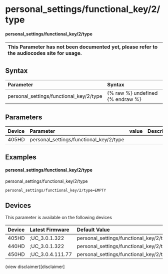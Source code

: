 ﻿---
description: personal_settings/functional_key/2/type
search:
    keywords: ['personal_settings','functional_key','2','type']
---

# personal_settings/functional_key/2/type

#### personal_settings/functional_key/2/type


| This Parameter has not been documented yet, please refer to the audiocodes site for usage.  |
| :--- |

## Syntax
| Parameter | Syntax |
| :--- | :--- |
|personal_settings/functional_key/2/type | {% raw %} undefined {% endraw %} |

## Parameters
|Device|Parameter|value|Description|
|:---|:---|:---|:---|
| 405HD | personal_settings/functional_key/2/type |  |  |

## Examples
#### personal_settings/functional_key/2/type

personal_settings/functional_key/2/type

```
personal_settings/functional_key/2/type=EMPTY
```

## Devices
This parameter is available on the following devices

| Device | Latest Firmware | Default Value |
|:---|:---|:---|
| 405HD | ;UC_3.0.1.322 | personal_settings/functional_key/2/type=EMPTY 
| 440HD | ;UC_3.0.1.322 | personal_settings/functional_key/2/type=EMPTY 
| 450HD | ;UC_3.0.4.111.77 | personal_settings/functional_key/2/type=EMPTY 

(view disclaimer)[disclaimer]

